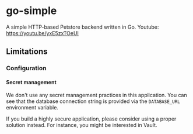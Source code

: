 # go-simple
A simple HTTP-based Petstore backend written in Go. Youtube: https://youtu.be/yxE5zxTOeUI

## Limitations

### Configuration

#### Secret management

We don't use any secret management practices in this application.
You can see that the database connection string is provided via the `DATABASE_URL`
environment variable.

If you build a highly secure application, please consider using a proper solution instead.
For instance, you might be interested in Vault.
